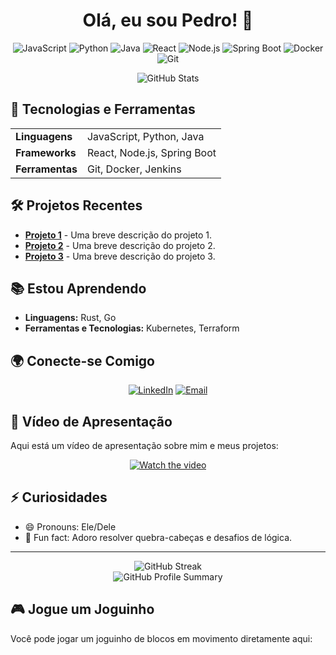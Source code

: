 <h1 align="center">Olá, eu sou Pedro! 👋</h1>

<p align="center">
  <img src="https://img.shields.io/badge/JavaScript-F7DF1E?style=for-the-badge&logo=javascript&logoColor=white" alt="JavaScript">
  <img src="https://img.shields.io/badge/Python-3776AB?style=for-the-badge&logo=python&logoColor=white" alt="Python">
  <img src="https://img.shields.io/badge/Java-007396?style=for-the-badge&logo=java&logoColor=white" alt="Java">
  <img src="https://img.shields.io/badge/React-61DAFB?style=for-the-badge&logo=react&logoColor=white" alt="React">
  <img src="https://img.shields.io/badge/Node.js-339933?style=for-the-badge&logo=node-dot-js&logoColor=white" alt="Node.js">
  <img src="https://img.shields.io/badge/Spring%20Boot-6DB33F?style=for-the-badge&logo=spring-boot&logoColor=white" alt="Spring Boot">
  <img src="https://img.shields.io/badge/Docker-2496ED?style=for-the-badge&logo=docker&logoColor=white" alt="Docker">
  <img src="https://img.shields.io/badge/Git-F05032?style=for-the-badge&logo=git&logoColor=white" alt="Git">
</p>

<div align="center">
  <img src="https://github-readme-stats.vercel.app/api?username=Pedro-Rcastro&show_icons=true&theme=radical" alt="GitHub Stats">
</div>

## 🚀 Tecnologias e Ferramentas

<table align="center">
  <tr>
    <td><strong>Linguagens</strong></td>
    <td>JavaScript, Python, Java</td>
  </tr>
  <tr>
    <td><strong>Frameworks</strong></td>
    <td>React, Node.js, Spring Boot</td>
  </tr>
  <tr>
    <td><strong>Ferramentas</strong></td>
    <td>Git, Docker, Jenkins</td>
  </tr>
</table>

## 🛠️ Projetos Recentes

- [**Projeto 1**](https://github.com/Pedro-Rcastro/projeto1) - Uma breve descrição do projeto 1.
- [**Projeto 2**](https://github.com/Pedro-Rcastro/projeto2) - Uma breve descrição do projeto 2.
- [**Projeto 3**](https://github.com/Pedro-Rcastro/projeto3) - Uma breve descrição do projeto 3.

## 📚 Estou Aprendendo

- **Linguagens:** Rust, Go
- **Ferramentas e Tecnologias:** Kubernetes, Terraform

## 🌍 Conecte-se Comigo

<p align="center">
  <a href="https://www.linkedin.com/in/seuusuario"><img src="https://img.shields.io/badge/LinkedIn-0077B5?style=for-the-badge&logo=linkedin&logoColor=white" alt="LinkedIn"></a>
  <a href="mailto:seuemail@example.com"><img src="https://img.shields.io/badge/Email-D14836?style=for-the-badge&logo=gmail&logoColor=white" alt="Email"></a>
</p>

## 🎥 Vídeo de Apresentação

Aqui está um vídeo de apresentação sobre mim e meus projetos:

<p align="center">
  <a href="https://www.youtube.com/watch?v=<VIDEO_ID>">
    <img src="https://img.youtube.com/vi/<VIDEO_ID>/0.jpg" alt="Watch the video">
  </a>
</p>

## ⚡ Curiosidades

- 😄 Pronouns: Ele/Dele
- 🌱 Fun fact: Adoro resolver quebra-cabeças e desafios de lógica.

---

<div align="center">
  <img src="https://github-readme-streak-stats.herokuapp.com/?user=Pedro-Rcastro&theme=radical" alt="GitHub Streak">
  <br>
  <img src="https://github-profile-summary-cards.vercel.app/api/cards/profile-details?username=Pedro-Rcastro&theme=radical" alt="GitHub Profile Summary">
</div>

## 🎮 Jogue um Joguinho

Você pode jogar um joguinho de blocos em movimento diretamente aqui:

<canvas id="gameCanvas" width="320" height="480"></canvas>

<script>
  const canvas = document.getElementById('gameCanvas');
  const context = canvas.getContext('2d');

  const game = {
    width: 320,
    height: 480,
    blockSize: 20,
    rows: 24,
    columns: 16,
    blocks: [],
    player: { x: 7, y: 0, color: 'blue' },
    interval: null,
    init: function() {
      for (let r = 0; r < this.rows; r++) {
        this.blocks[r] = [];
        for (let c = 0; c < this.columns; c++) {
          this.blocks[r][c] = null;
        }
      }
      this.interval = setInterval(this.update.bind(this), 1000 / 2);
    },
    draw: function() {
      context.clearRect(0, 0, this.width, this.height);
      for (let r = 0; r < this.rows; r++) {
        for (let c = 0; c < this.columns; c++) {
          if (this.blocks[r][c]) {
            context.fillStyle = this.blocks[r][c];
            context.fillRect(c * this.blockSize, r * this.blockSize, this.blockSize, this.blockSize);
          }
        }
      }
      context.fillStyle = this.player.color;
      context.fillRect(this.player.x * this.blockSize, this.player.y * this.blockSize, this.blockSize, this.blockSize);
    },
    update: function() {
      if (this.player.y < this.rows - 1 && !this.blocks[this.player.y + 1][this.player.x]) {
        this.player.y++;
      } else {
        this.blocks[this.player.y][this.player.x] = this.player.color;
        this.player = { x: 7, y: 0, color: 'blue' };
        if (this.blocks[0][7]) {
          clearInterval(this.interval);
          alert('Game Over');
        }
      }
      this.draw();
    },
    keyPress: function(event) {
      if (event.key === 'ArrowLeft' && this.player.x > 0 && !this.blocks[this.player.y][this.player.x - 1]) {
        this.player.x--;
      } else if (event.key === 'ArrowRight' && this.player.x < this.columns - 1 && !this.blocks[this.player.y][this.player.x + 1]) {
        this.player.x++;
      }
      this.draw();
    }
  };

  window.addEventListener('keydown', game.keyPress.bind(game));
  game.init();
</script>